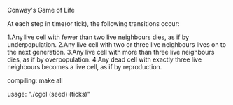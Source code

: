 Conway's Game of Life

At each step in time(or tick), the following transitions occur:

1.Any live cell with fewer than two live neighbours dies, as if by underpopulation.
2.Any live cell with two or three live neighbours lives on to the next generation.
3.Any live cell with more than three live neighbours dies, as if by overpopulation.
4.Any dead cell with exactly three live neighbours becomes a live cell, as if by reproduction.

compiling: make all

usage: "./cgol (seed) (ticks)"